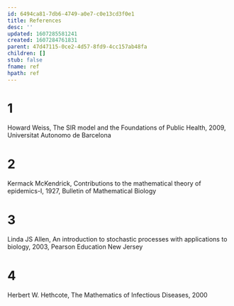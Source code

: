 ```yaml
---
id: 6494ca81-7db6-4749-a0e7-c0e13cd3f0e1
title: References
desc: ''
updated: 1607285581241
created: 1607284761831
parent: 47d47115-0ce2-4d57-8fd9-4cc157ab48fa
children: []
stub: false
fname: ref
hpath: ref
---
```

# 1

Howard Weiss, The SIR model and the Foundations of Public Health, 2009, Universitat Autonomo
de Barcelona

# 2

Kermack McKendrick, Contributions to the mathematical theory of epidemics-I, 1927, Bulletin
of Mathematical Biology

# 3

Linda JS Allen, An introduction to stochastic processes with applications to biology, 2003, Pearson
Education New Jersey

# 4

Herbert W. Hethcote, The Mathematics of Infectious Diseases, 2000

